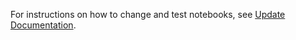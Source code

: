 For instructions on how to change and test notebooks, see 
[Update Documentation](https://docs.jax.dev/en/latest/developer.html#update-documentation). 
